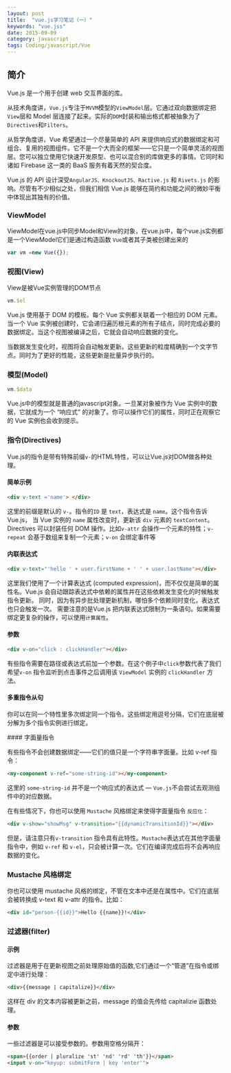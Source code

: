 ```yaml
---
layout: post
title:  "vue.js学习笔记（一）"
keywords: "vue.jss"
date: 2015-09-09
category: javascript
tags: Coding/javascript/Vue
---
```


## 简介

Vue.js 是一个用于创建 web 交互界面的库。

从技术角度讲，`Vue.js`专注于`MVVM`模型的`ViewModel`层。它通过双向数据绑定把`View`层和 Model 层连接了起来。实际的`DOM`封装和输出格式都被抽象为了`Directives`和`Filters`。

从哲学角度讲，Vue 希望通过一个尽量简单的 API 来提供响应式的数据绑定和可组合、复用的视图组件。它不是一个大而全的框架——它只是一个简单灵活的视图层。您可以独立使用它快速开发原型、也可以混合别的库做更多的事情。它同时和诸如 Firebase 这一类的 BaaS 服务有着天然的契合度。

Vue.js 的 API 设计深受`AngularJS、KnockoutJS、Ractive.js` 和 `Rivets.js` 的影响。尽管有不少相似之处，但我们相信 Vue.js 能够在简约和功能之间的微妙平衡中体现出其独有的价值。

### ViewModel

ViewModel在vue.js中同步Model和View的对象，在vue.js中，每个vue.js实例都是一个ViewModel它们是通过构造函数 `Vue`或者其子类被创建出来的

```javascript
var vm =new Vue({});
```

### 视图(View)

View是被Vue实例管理的DOM节点

```javascript
vm.$el
```
Vue.js 使用基于 DOM 的模板。每个 Vue 实例都关联着一个相应的 DOM 元素。当一个 Vue 实例被创建时，它会递归遍历根元素的所有子结点，同时完成必要的数据绑定。当这个视图被编译之后，它就会自动响应数据的变化。

当数据发生变化时，视图将会自动触发更新。这些更新的粒度精确到一个文字节点。同时为了更好的性能，这些更新是批量异步执行的。

<!-- more -->

### 模型(Model)

```javascript
vm.$data
```
Vue.js中的模型就是普通的javascript对象。一旦某对象被作为 Vue 实例中的数据，它就成为一个 “响应式” 的对象了。你可以操作它们的属性，同时正在观察它的 Vue 实例也会收到提示。

### 指令(Directives)

Vue.js的指令是带有特殊前缀`v-`的HTML特性，可以让Vue.js对DOM做各种处理。
#### 简单示例

```html
<div v-text ='name'> </div>
```
这里的前缀是默认的 `v-`。指令的`ID` 是 `text`，表达式是 `name`。这个指令告诉 Vue.js， 当 Vue 实例的 `name` 属性改变时，更新该 `div` 元素的 `textContent`。
Directives 可以封装任何 DOM 操作。比如`v-attr` 会操作一个元素的特性；`v-repeat` 会基于数组来复制一个元素；`v-on` 会绑定事件等
#### 内联表达式

```html
<div v-text="'hello ' + user.firstName + ' ' + user.lastName"></div>
```

这里我们使用了一个计算表达式 (computed expression)，而不仅仅是简单的属性名。Vue.js 会自动跟踪表达式中依赖的属性并在这些依赖发生变化的时候触发指令更新。
同时，因为有异步批处理更新机制，哪怕多个依赖同时变化，表达式也只会触发一次。
需要注意的是Vue.js 把内联表达式限制为一条语句。如果需要绑定更复杂的操作，可以使用`计算属性`。
#### 参数

```html
<div v-on="click : clickHandler"></div>
```
有些指令需要在路径或表达式前加一个参数。在这个例子中`click`参数代表了我们希望`v-on` 指令监听到点击事件之后调用该 `ViewModel` 实例的 `clickHandler` 方法。

#### 多重指令从句

你可以在同一个特性里多次绑定同一个指令。这些绑定用逗号分隔，它们在底层被分解为多个指令实例进行绑定。

<div v-on="
  click   : onClick,
  keyup   : onKeyup,
  keydown : onKeydown
">
</div>
#### 字面量指令

有些指令不会创建数据绑定——它们的值只是一个字符串字面量。比如 v-ref 指令：

```html
<my-component v-ref="some-string-id"></my-component>
```

这里的 `some-string-id` 并不是一个响应式的表达式 — `Vue.js`不会尝试去观测组件中的对应数据。

在有些情况下，你也可以使用 `Mustache` 风格绑定来使得字面量指令 `反应化`：

```html
<div v-show="showMsg" v-transition="{{dynamicTransitionId}}"></div>
```
但是，请注意只有`v-transition` 指令具有此特性。`Mustache`表达式在其他字面量指令中，例如 `v-ref` 和 `v-el`，只会被计算一次。它们在编译完成后将不会再响应数据的变化。

### Mustache 风格绑定

你也可以使用 mustache 风格的绑定，不管在文本中还是在属性中。它们在底层会被转换成 v-text 和 v-attr 的指令。比如：

```html
<div id="person-{{id}}">Hello {{name}}!</div>
```

### 过滤器(filter)

#### 示例
过滤器是用于在更新视图之前处理原始值的函数,它们通过一个“管道”在指令或绑定中进行处理：

```html
<div>{{message | capitalize}}</div>

```
这样在 div 的文本内容被更新之前，message 的值会先传给 capitalizie 函数处理。
#### 参数
一些过滤器是可以接受参数的。参数用空格分隔开：

```html
<span>{{order | pluralize 'st' 'nd' 'rd' 'th'}}</span>
<input v-on="keyup: submitForm | key 'enter'">
```
